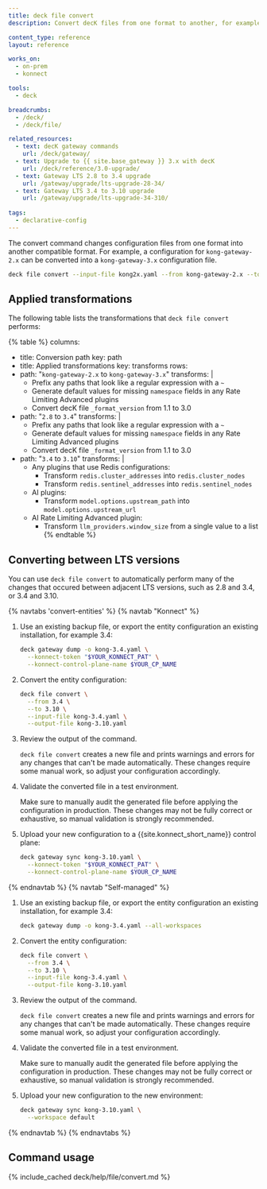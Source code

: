 ```yaml
---
title: deck file convert
description: Convert decK files from one format to another, for example {{ site.base_gateway }} 2.x to 3.x

content_type: reference
layout: reference

works_on:
  - on-prem
  - konnect

tools:
  - deck

breadcrumbs:
  - /deck/
  - /deck/file/

related_resources:
  - text: decK gateway commands
    url: /deck/gateway/
  - text: Upgrade to {{ site.base_gateway }} 3.x with decK
    url: /deck/reference/3.0-upgrade/
  - text: Gateway LTS 2.8 to 3.4 upgrade
    url: /gateway/upgrade/lts-upgrade-28-34/
  - text: Gateway LTS 3.4 to 3.10 upgrade
    url: /gateway/upgrade/lts-upgrade-34-310/
  
tags:
  - declarative-config
---
```


The convert command changes configuration files from one format into another compatible format. For example, a configuration for `kong-gateway-2.x` can be converted into a `kong-gateway-3.x` configuration file.

```bash
deck file convert --input-file kong2x.yaml --from kong-gateway-2.x --to kong-gateway-3.x
```

## Applied transformations

The following table lists the transformations that `deck file convert` performs:

{% table %}
columns:
  - title: Conversion path
    key: path
  - title: Applied transformations
    key: transforms
rows:
  - path: "`kong-gateway-2.x` to `kong-gateway-3.x`"
    transforms: |
      - Prefix any paths that look like a regular expression with a `~`
      - Generate default values for missing `namespace` fields in any Rate Limiting Advanced plugins
      - Convert decK file `_format_version` from 1.1 to 3.0
  - path: "`2.8` to `3.4`"
    transforms: |
      - Prefix any paths that look like a regular expression with a `~`
      - Generate default values for missing `namespace` fields in any Rate Limiting Advanced plugins
      - Convert decK file `_format_version` from 1.1 to 3.0
  - path: "`3.4` to `3.10`"
    transforms: |
      - Any plugins that use Redis configurations:
        - Transform `redis.cluster_addresses` into `redis.cluster_nodes`
        - Transform `redis.sentinel_addresses` into `redis.sentinel_nodes`
      - AI plugins:
        - Transform `model.options.upstream_path` into `model.options.upstream_url`
      - AI Rate Limiting Advanced plugin:
        - Transform `llm_providers.window_size` from a single value to a list
{% endtable %}

## Converting between LTS versions

You can use `deck file convert` to automatically perform many of the changes that occured between adjacent LTS versions, such as 2.8 and 3.4, or 3.4 and 3.10.

{% navtabs 'convert-entities' %}
{% navtab "Konnect" %}

1. Use an existing backup file, or export the entity configuration an existing installation, for example 3.4:

   ```sh
   deck gateway dump -o kong-3.4.yaml \
     --konnect-token "$YOUR_KONNECT_PAT" \
     --konnect-control-plane-name $YOUR_CP_NAME
   ```

1. Convert the entity configuration:

   ```sh
   deck file convert \
     --from 3.4 \
     --to 3.10 \
     --input-file kong-3.4.yaml \
     --output-file kong-3.10.yaml
   ```

1. Review the output of the command.
   
    `deck file convert` creates a new file and prints warnings and errors for any changes that can't be made automatically. 
    These changes require some manual work, so adjust your configuration accordingly.

1. Validate the converted file in a test environment.

    Make sure to manually audit the generated file before applying the configuration in production. 
    These changes may not be fully correct or exhaustive, so manual validation is strongly recommended.

1. Upload your new configuration to a {{site.konnect_short_name}} control plane:

   ```sh
   deck gateway sync kong-3.10.yaml \
     --konnect-token "$YOUR_KONNECT_PAT" \
     --konnect-control-plane-name $YOUR_CP_NAME
   ```
{% endnavtab %}
{% navtab "Self-managed" %}

1. Use an existing backup file, or export the entity configuration an existing installation, for example 3.4:

   ```sh
   deck gateway dump -o kong-3.4.yaml --all-workspaces
   ```

1. Convert the entity configuration:

   ```sh
   deck file convert \
     --from 3.4 \
     --to 3.10 \
     --input-file kong-3.4.yaml \
     --output-file kong-3.10.yaml
   ```

1. Review the output of the command.
   
    `deck file convert` creates a new file and prints warnings and errors for any changes that can't be made automatically. 
    These changes require some manual work, so adjust your configuration accordingly.

1. Validate the converted file in a test environment.

    Make sure to manually audit the generated file before applying the configuration in production. 
    These changes may not be fully correct or exhaustive, so manual validation is strongly recommended.

1. Upload your new configuration to the new environment:

   ```sh
   deck gateway sync kong-3.10.yaml \
     --workspace default
   ```
{% endnavtab %}
{% endnavtabs %}

## Command usage

{% include_cached deck/help/file/convert.md %}
